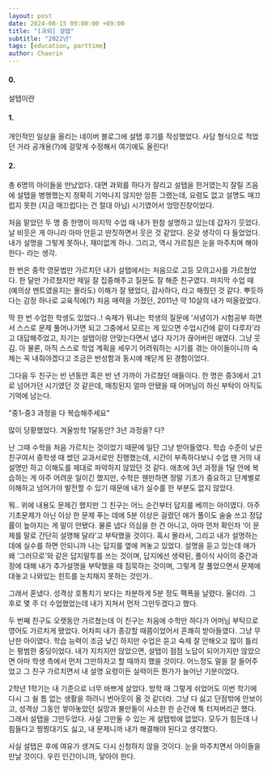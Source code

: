 ```yaml
---
layout: post
date: 2024-08-15 09:00:00 +09:00
title: "[과외] 설탭"
subtitle: "2022년"
tags: [education, parttime]
author: Chaerin
---
```


#### 0.
설탭이란

#### 1.
개인적인 일상을 올리는 네이버 블로그에 설탭 후기를 작성했었다. 사담 형식으로 적었던 거라 공개용(?)에 걸맞게 수정해서 여기에도 올린다!

#### 2.
총 6명의 아이들을 만났었다. 대면 과외를 하다가 잘리고 설탭을 한거였는지 잘릴 즈음에 설탭을 병행했는지 정확히 기억나지 않지만 암튼 그랬는데, 요령도 없고 설명도 매끄럽지 못한 (지금 매끄럽다는 건 절대 아님) 시기였어서 엉망진창이었다.

처음 맡았던 두 명 중 한명이 마지막 수업 때 내가 한참 설명하고 있는데 갑자기 웃었다. 날 비웃은 게 아니라 아마 안듣고 딴짓하면서 웃은 것 같았다. 온갖 생각이 다 들었었다. 내가 설명을 그렇게 못하나, 재미없게 하나. 그리고, 역시 가르침은 눈을 마주치며 해야 한다- 라는 생각. 

한 번은 중학 영문법만 가르치던 내가 설탭에서는 처음으로 고등 모의고사를 가르쳤었다. 한 달만 가르쳤지만 제일 잘 집중해주고 질문도 잘 해준 친구였다. 마지막 수업 때 (예의상 멘트였을지는 몰라도) 이해가 잘 됐었다, 감사하다, 라고 해줬던 것 같다. 뿌듯하다는 감정 하나로 교육직에(?) 처음 매력을 가졌던, 2011년 약 10살의 내가 떠올랐었다.

딱 한 번 수업한 학생도 있었다..! 숙제가 뭐냐는 학생의 질문에 ‘서녕이가 시험공부 하면서 스스로 문제 풀어나가면 되고 그중에서 모르는 게 있으면 수업시간에 같이 다루자’라고 대답해주었고, 자기는 설탭이랑 안맞는다면서 냅다 자기가 끊어버린 애였다. 그냥 웃김. 아 물론, 아직 스스로 학업 계획을 세우기 어려워하는 시기를 겪는 아이들이니까 숙제는 꼭 내줘야겠다고 조금은 반성함과 동시에 깨닫게 된 경험이었다.

그다음 두 친구는 반 년동안 혹은 반 년 가까이 가르쳤던 애들이다. 한 명은 중3에서 고1로 넘어가던 시기였던 것 같은데, 매칭된지 얼마 안됐을 때 어머님이 하신 부탁이 아직도 기억에 남는다.

"중1-중3 과정을 다 복습해주세요"

많이 당황했었다. 겨울방학 1달동안? 3년 과정을? 다? 

난 그때 수학을 처음 가르치는 것이었기 때문에 일단 그냥 받아들였다. 학습 수준이 낮은 친구여서 중학생 때 썼던 교과서로만 진행했는데, 시간이 부족하다보니 수업 땐 거의 내 설명만 하고 이해도를 제대로 파악하지 않았던 것 같다. 애초에 3년 과정을 1달 안에 복습하는 게 아주 어려운 일이긴 했지만, 수학은 웬만하면 정말 기초가 중요하고 단계별로 이해하고 넘어가야 발전할 수 있기 때문에 내가 실수를 한 부분도 없지 않았다.

뭐.. 위에 내용도 문제긴 했지만 그 친구는 어느 순간부터 답지를 베끼는 아이였다. 아주 기초문제가 아닌 이상 한 문제 푸는 데에 5분 이상은 걸렸던 애가 풀이도 술술 쓰고 정답률이 높아지는 게 말이 안됐다. 물론 냅다 의심을 한 건 아니고, 아마 먼저 확인차 ‘이 문제를 말로 간단히 설명해 달라’고 부탁했을 것이다. 혹시 몰라서, 그리고 내가 설명하는 데에 실수를 하면 안되니까 나는 답지를 옆에 켜놓고 있었다. 설명을 듣고 있는데 애가 왜 ‘그러므로’와 같은 답지말투를 쓰는 것이며, 답지에선 생략된, 풀이식 사이의 중간과정에 대해 내가 추가설명을 부탁했을 때 침묵하는 것이며, 그렇게 잘 풀었으면서 문제에 대놓고 나와있는 힌트를 눈치채지 못하는 것인가.. 

그래서 혼냈다. 성격상 호통치기 보다는 차분하게 5분 정도 팩폭을 날렸다. 울더라. 그 후로 몇 주 더 수업했었는데 내가 지쳐서 먼저 그만두겠다고 했다.

두 번째 친구도 오랫동안 가르쳤는데 이 친구는 처음에 수학만 하다가 어머님 부탁으로 영어도 가르치게 됐었다. 어차피 내가 종강할 때쯤이었어서 흔쾌히 받아들였다. 그냥 무난한 아이였다. 학습 능력이 조금 낮긴 하지만 수업은 듣고 숙제 잘 안해오고 많이 틀리는 평범한 중딩이었다. 내가 지치지만 않았으면, 설탭이 점점 노답이 되어가지만 않았으면 아마 학생 측에서 먼저 그만하자고 할 때까지 했을 것이다. 어느정도 말을 잘 들어주었고 그 친구 가르치면서 내 설명 요령이든 실력이든 뭔가가 늘어난 기분이었다.

2학년 1학기는 내 기준으로 너무 바쁘게 살았다. 방학 때 그렇게 쉬었어도 이번 학기에 다시 그 쉴 틈 없는 생활을 하려니 번아웃이 올 것 같더라. 그냥 다 싫고 단점밖에 안보이고, 성격상 그동안 쌓아놓았던 실망과 불만들이 사소한 한 순간에 툭 터져버리곤 했다. 그래서 설탭을 그만두었다. 사실 그만둘 수 있는 게 설탭밖에 없었다. 모두가 힘든데 나 힘들다고 찡찡대기도 싫고, 내 문제니까 내가 해결해야 된다고 생각했다. ​

사실 설탭은 후에 여유가 생겨도 다시 신청하지 않을 것이다. 눈을 마주치면서 아이들을 만날 것이다. 우린 인간이니까, 닿아야 한다.
